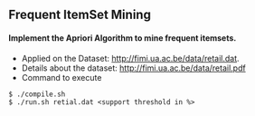 ## Frequent ItemSet Mining
#### Implement the Apriori Algorithm to mine frequent itemsets. 
* Applied on the Dataset: http://fimi.ua.ac.be/data/retail.dat. 
* Details about the dataset: http://fimi.ua.ac.be/data/retail.pdf
* Command to execute
```
$ ./compile.sh
$ ./run.sh retial.dat <support threshold in %>
```
